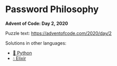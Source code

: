 # Password Philosophy

**Advent of Code: Day 2, 2020**

Puzzle text: <https://adventofcode.com/2020/day/2>

Solutions in other languages:

- [🐍 Python](../../../python/2020/02_password_philosophy/README.md)
- [💧 Elixir](../../../elixir/lib/2020/02_password_philosophy/README.md)
